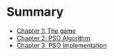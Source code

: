 # Summary

* [Chapter 1: The game](tetris-part-1.md)
* [Chapter 2: PSO Algorithm](tetris-part-2.md)
* [Chapter 3: PSO Implementation](tetris-part-3.md)
